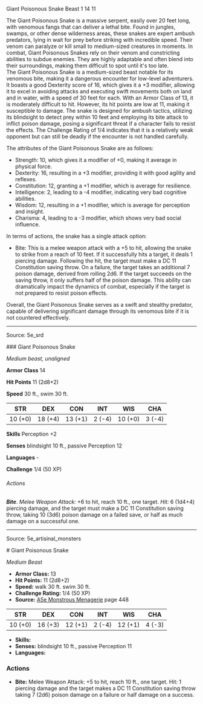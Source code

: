 <MonsterName/>Giant Poisonous Snake</MonsterName>
<CreatureType/>Beast</CreatureType>
<CR/>1</CR>
<AC/>14</AC>
<HP/>11</HP>
<summary>The Giant Poisonous Snake is a massive serpent, easily over 20 feet long, with venomous fangs that can deliver a lethal bite. Found in jungles, swamps, or other dense wilderness areas, these snakes are expert ambush predators, lying in wait for prey before striking with incredible speed. Their venom can paralyze or kill small to medium-sized creatures in moments. In combat, Giant Poisonous Snakes rely on their venom and constricting abilities to subdue enemies. They are highly adaptable and often blend into their surroundings, making them difficult to spot until it's too late.</summary>

<summary>The Giant Poisonous Snake is a medium-sized beast notable for its venomous bite, making it a dangerous encounter for low-level adventurers. It boasts a good Dexterity score of 16, which gives it a +3 modifier, allowing it to excel in avoiding attacks and executing swift movements both on land and in water, with a speed of 30 feet for each. With an Armor Class of 13, it is moderately difficult to hit. However, its hit points are low at 11, making it susceptible to damage. The snake is designed for ambush tactics, utilizing its blindsight to detect prey within 10 feet and employing its bite attack to inflict poison damage, posing a significant threat if a character fails to resist the effects. The Challenge Rating of 1/4 indicates that it is a relatively weak opponent but can still be deadly if the encounter is not handled carefully.</summary>

<detail>

The attributes of the Giant Poisonous Snake are as follows:
- Strength: 10, which gives it a modifier of +0, making it average in physical force.
- Dexterity: 16, resulting in a +3 modifier, providing it with good agility and reflexes.
- Constitution: 12, granting a +1 modifier, which is average for resilience.
- Intelligence: 2, leading to a -4 modifier, indicating very bad cognitive abilities.
- Wisdom: 12, resulting in a +1 modifier, which is average for perception and insight.
- Charisma: 4, leading to a -3 modifier, which shows very bad social influence.

In terms of actions, the snake has a single attack option:
- Bite: This is a melee weapon attack with a +5 to hit, allowing the snake to strike from a reach of 10 feet. If it successfully hits a target, it deals 1 piercing damage. Following the hit, the target must make a DC 11 Constitution saving throw. On a failure, the target takes an additional 7 poison damage, derived from rolling 2d6. If the target succeeds on the saving throw, it only suffers half of the poison damage. This ability can dramatically impact the dynamics of combat, especially if the target is not prepared to resist poison effects.

Overall, the Giant Poisonous Snake serves as a swift and stealthy predator, capable of delivering significant damage through its venomous bite if it is not countered effectively.</detail>



---

Source: 5e_srd

<statblock>
### Giant Poisonous Snake

*Medium beast, unaligned*

**Armor Class** 14

**Hit Points** 11 (2d8+2)

**Speed** 30 ft., swim 30 ft.

| STR     | DEX     | CON     | INT    | WIS     | CHA    |
|---------|---------|---------|--------|---------|--------|
| 10 (+0) | 18 (+4) | 13 (+1) | 2 (-4) | 10 (+0) | 3 (-4) |

**Skills** Perception +2

**Senses** blindsight 10 ft., passive Perception 12

**Languages** -

**Challenge** 1/4 (50 XP)

###### Actions

***Bite***. *Melee Weapon Attack:* +6 to hit, reach 10 ft., one target. *Hit:* 6 (1d4+4) piercing damage, and the target must make a DC 11 Constitution saving throw, taking 10 (3d6) poison damage on a failed save, or half as much damage on a successful one.</statblock>




---

Source: 5e_artisinal_monsters

<statblock>
# Giant Poisonous Snake

*Medium* *Beast*

- **Armor Class:** 13
- **Hit Points:** 11 (2d8+2)
- **Speed:** walk 30 ft. swim 30 ft.
- **Challenge Rating:** 1/4 (50 XP)
- **Source:** [A5e Monstrous Menagerie](https://enpublishingrpg.com/products/level-up-monstrous-menagerie-a5e) page 448

| STR | DEX | CON | INT | WIS | CHA |
| --- | --- | --- | --- | --- | --- |
| 10 (+0) | 16 (+3) | 12 (+1) | 2 (-4) | 12 (+1) | 4 (-3) |

- **Skills:** 
- **Senses:** blindsight 10 ft., passive Perception 11
- **Languages:** 

### Actions

- **Bite:** Melee Weapon Attack: +5 to hit, reach 10 ft., one target. Hit: 1 piercing damage and the target makes a DC 11 Constitution saving throw  taking 7 (2d6) poison damage on a failure or half damage on a success.


</statblock>



